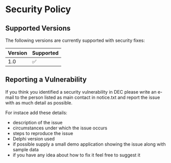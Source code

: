 # Security Policy

## Supported Versions

The following versions are currently supported with security fixes:

| Version  | Supported          |
| -------- | ------------------ |
| 1.0      | :white_check_mark: | 

## Reporting a Vulnerability

If you think you identified a security vulnerability in DEC 
please write an e-mail to the person listed as main contact in notice.txt
and report the issue with as much detail as possible.

For instace add these details:

* description of the issue
* circumstances under which the issue occurs
* steps to reproduce the issue
* Delphi version used
* if possible supply a small demo application showing the issue along with sample data
* if you have any idea about how to fix it feel free to suggest it
